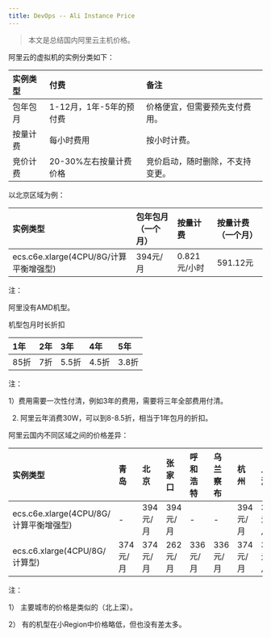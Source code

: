 ```yaml
---
title: DevOps -- Ali Instance Price
---
```




> 本文是总结国内阿里云主机价格。



阿里云的虚拟机的实例分类如下：

| 实例类型 | 付费                    | 备注                             |
| :------- | :---------------------- | :------------------------------- |
| 包年包月 | 1-12月，1年-5年的预付费 | 价格便宜，但需要预先支付费用。   |
| 按量计费 | 每小时费用              | 按小时计费。                     |
| 竞价计费 | 20-30%左右按量计费价格  | 竞价启动，随时删除，不支持变更。 |



以北京区域为例：

| 实例类型                               | 包年包月（一个月） | 按量计费      | 按量计费（一个月） |
| :------------------------------------- | :----------------- | :------------ | :----------------- |
| ecs.c6e.xlarge(4CPU/8G/计算平衡增强型) | 394元/月           | 0.821 元/小时 | 591.12元           |

注：

阿里没有AMD机型。





机型包月时长折扣

| 1年  | 2年  | 3年   | 4年   | 5年   |
| :--- | :--- | :---- | :---- | :---- |
| 85折 | 7折  | 5.5折 | 4.5折 | 3.8折 |

注：

1）费用需要一次性付清，例如3年的费用，需要将三年全部费用付清。

2)  阿里云年消费30W，可以到8-8.5折，相当于1年包月的折扣。







阿里云国内不同区域之间的价格差异：

| 实例类型                               | 青岛     | 北京     | 张家口   | 呼和浩特 | 乌兰察布 | 杭州     | 上海     | 深圳     | 河源     | 成都       |
| :------------------------------------- | :------- | :------- | :------- | :------- | :------- | :------- | :------- | -------- | -------- | ---------- |
| ecs.c6e.xlarge(4CPU/8G/计算平衡增强型) | -        | 394元/月 | 394元/月 | -        | -        | 394元/月 | 394元/月 | 394元/月 | 394元/月 | 394元/月   |
| ecs.c6.xlarge(4CPU/8G/计算型)          | 374元/月 | 374元/月 | 262元/月 | 336元/月 | 336元/月 | 374元/月 | 374元/月 | 374元/月 | 374元/月 | 336.6元/月 |

注：

1） 主要城市的价格是类似的（北上深）。

2） 有的机型在小Region中价格略低，但也没有差太多。